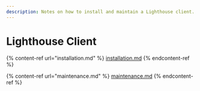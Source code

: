 ```yaml
---
description: Notes on how to install and maintain a Lighthouse client.
---
```


# Lighthouse Client

{% content-ref url="installation.md" %}
[installation.md](installation.md)
{% endcontent-ref %}

{% content-ref url="maintenance.md" %}
[maintenance.md](maintenance.md)
{% endcontent-ref %}
